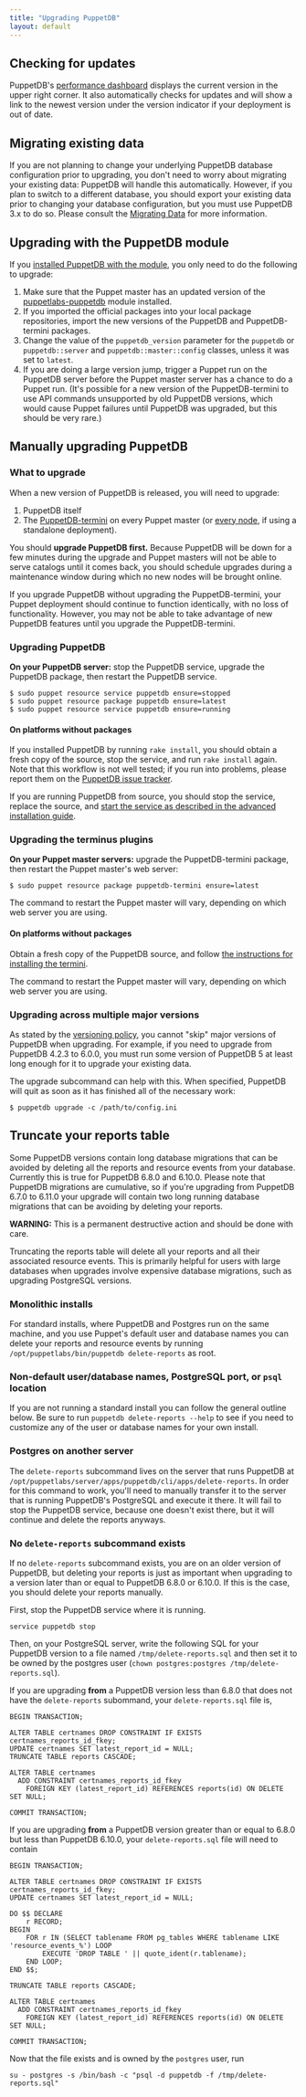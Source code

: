 ```yaml
---
title: "Upgrading PuppetDB"
layout: default
---
```



[dashboard]: ./maintain_and_tune.html#monitor-the-performance-dashboard
[connect_master]: ./connect_puppet_master.html
[connect_apply]: ./connect_puppet_apply.html
[tracker]: https://tickets.puppetlabs.com/browse/PDB
[start_source]: ./install_from_source.html#step-4-start-the-puppetdb-service
[plugin_source]: ./connect_puppet_master.html#on-platforms-without-packages
[module]: ./install_via_module.html
[puppetdb3]: /puppetdb/3.2/migrate.html
[versioning]: ./versioning_policy.html#upgrades

Checking for updates
-----

PuppetDB's [performance dashboard][dashboard] displays the current version in
the upper right corner. It also automatically checks for updates and will show a
link to the newest version under the version indicator if your deployment is out
of date.

Migrating existing data
-----

If you are not planning to change your underlying PuppetDB database
configuration prior to upgrading, you don't need to worry about migrating your
existing data: PuppetDB will handle this automatically. However, if you plan to
switch to a different database, you should export your existing data prior to
changing your database configuration, but you must use PuppetDB 3.x to do so.
Please consult the [Migrating Data][puppetdb3] for more information.

Upgrading with the PuppetDB module
-----

If you [installed PuppetDB with the module][module], you only need to do the
following to upgrade:

1. Make sure that the Puppet master has an updated version of the
   [puppetlabs-puppetdb](https://forge.puppetlabs.com/puppetlabs/puppetdb)
   module installed.
2. If you imported the official packages into your local package repositories,
   import the new versions of the PuppetDB and PuppetDB-termini packages.
3. Change the value of the `puppetdb_version` parameter for the `puppetdb` or
   `puppetdb::server` and `puppetdb::master::config` classes, unless it was set
   to `latest`.
4. If you are doing a large version jump, trigger a Puppet run on the PuppetDB
   server before the Puppet master server has a chance to do a Puppet run. (It's
   possible for a new version of the PuppetDB-termini to use API commands
   unsupported by old PuppetDB versions, which would cause Puppet failures until
   PuppetDB was upgraded, but this should be very rare.)

Manually upgrading PuppetDB
-----

### What to upgrade

When a new version of PuppetDB is released, you will need to upgrade:

1. PuppetDB itself
2. The [PuppetDB-termini][connect_master] on every Puppet master (or
   [every node][connect_apply], if using a standalone deployment).

You should **upgrade PuppetDB first.** Because PuppetDB will be down for a few
minutes during the upgrade and Puppet masters will not be able to serve catalogs
until it comes back, you should schedule upgrades during a maintenance window
during which no new nodes will be brought online.

If you upgrade PuppetDB without upgrading the PuppetDB-termini, your Puppet
deployment should continue to function identically, with no loss of
functionality. However, you may not be able to take advantage of new PuppetDB
features until you upgrade the PuppetDB-termini.

### Upgrading PuppetDB

**On your PuppetDB server:** stop the PuppetDB service, upgrade the PuppetDB
package, then restart the PuppetDB service.

    $ sudo puppet resource service puppetdb ensure=stopped
    $ sudo puppet resource package puppetdb ensure=latest
    $ sudo puppet resource service puppetdb ensure=running

#### On platforms without packages

If you installed PuppetDB by running `rake install`, you should obtain a fresh
copy of the source, stop the service, and run `rake install` again. Note that
this workflow is not well tested; if you run into problems, please report them
on the [PuppetDB issue tracker][tracker].

If you are running PuppetDB from source, you should stop the service, replace
the source, and
[start the service as described in the advanced installation guide][start_source].

### Upgrading the terminus plugins

**On your Puppet master servers:** upgrade the PuppetDB-termini package, then
restart the Puppet master's web server:

    $ sudo puppet resource package puppetdb-termini ensure=latest

The command to restart the Puppet master will vary, depending on which web
server you are using.

#### On platforms without packages

Obtain a fresh copy of the PuppetDB source, and follow
[the instructions for installing the termini][plugin_source].

The command to restart the Puppet master will vary, depending on which web
server you are using.

### Upgrading across multiple major versions

As stated by the [versioning policy][versioning], you cannot "skip"
major versions of PuppetDB when upgrading.  For example, if you need
to upgrade from PuppetDB 4.2.3 to 6.0.0, you must run some version of
PuppetDB 5 at least long enough for it to upgrade your existing data.

The upgrade subcommand can help with this.  When specified, PuppetDB
will quit as soon as it has finished all of the necessary work:

    $ puppetdb upgrade -c /path/to/config.ini

## Truncate your reports table

Some PuppetDB versions contain long database migrations that can be avoided by
deleting all the reports and resource events from your database. Currently this
is true for PuppetDB 6.8.0 and 6.10.0. Please note that PuppetDB migrations are
cumulative, so if you're upgrading from PuppetDB 6.7.0 to 6.11.0 your upgrade
will contain two long running database migrations that can be avoiding by
deleting your reports.

**WARNING:** This is a permanent destructive action and should be done with care.

Truncating the reports table will delete all your reports and all their
associated resource events.  This is primarily helpful for users with large
databases when upgrades involve expensive database migrations, such as
upgrading PostgreSQL versions.

### Monolithic installs

For standard installs, where PuppetDB and Postgres run on the same machine, and
you use Puppet's default user and database names you can delete your reports
and resource events by running `/opt/puppetlabs/bin/puppetdb delete-reports` as
root.

### Non-default user/database names, PostgreSQL port, or `psql` location

If you are not running a standard install you can follow the general outline
below.  Be sure to run `puppetdb delete-reports --help` to see if you need to
customize any of the user or database names for your own install.

### Postgres on another server

The `delete-reports` subcommand lives on the server that runs PuppetDB at
`/opt/puppetlabs/server/apps/puppetdb/cli/apps/delete-reports`. In order for
this command to work, you'll need to manually transfer it to the server that is
running PuppetDB's PostgreSQL and execute it there. It will fail to stop the
PuppetDB service, because one doesn't exist there, but it will continue and
delete the reports anyways.

### No `delete-reports` subcommand exists

If no `delete-reports` subcommand exists, you are on an older version of PuppetDB,
but deleting your reports is just as important when upgrading to a version
later than or equal to PuppetDB 6.8.0 or 6.10.0. If this is the case, you
should delete your reports manually.

First, stop the PuppetDB service where it is running.
```
service puppetdb stop
```

Then, on your PostgreSQL server, write the following SQL for your PuppetDB version to
a file named `/tmp/delete-reports.sql` and then set it to be owned by the postgres user
(`chown postgres:postgres /tmp/delete-reports.sql`).

If you are upgrading **from** a PuppetDB version less than 6.8.0 that does not
have the `delete-reports` subommand, your `delete-reports.sql` file is,
```
BEGIN TRANSACTION;

ALTER TABLE certnames DROP CONSTRAINT IF EXISTS certnames_reports_id_fkey;
UPDATE certnames SET latest_report_id = NULL;
TRUNCATE TABLE reports CASCADE;

ALTER TABLE certnames
  ADD CONSTRAINT certnames_reports_id_fkey
    FOREIGN KEY (latest_report_id) REFERENCES reports(id) ON DELETE SET NULL;

COMMIT TRANSACTION;
```

If you are upgrading **from** a PuppetDB version greater than or equal to 6.8.0
but less than PuppetDB 6.10.0, your `delete-reports.sql` file will need to contain
```
BEGIN TRANSACTION;

ALTER TABLE certnames DROP CONSTRAINT IF EXISTS certnames_reports_id_fkey;
UPDATE certnames SET latest_report_id = NULL;

DO $$ DECLARE
    r RECORD;
BEGIN
    FOR r IN (SELECT tablename FROM pg_tables WHERE tablename LIKE 'resource_events_%') LOOP
        EXECUTE 'DROP TABLE ' || quote_ident(r.tablename);
    END LOOP;
END $$;

TRUNCATE TABLE reports CASCADE;

ALTER TABLE certnames
  ADD CONSTRAINT certnames_reports_id_fkey
    FOREIGN KEY (latest_report_id) REFERENCES reports(id) ON DELETE SET NULL;

COMMIT TRANSACTION;
```

Now that the file exists and is owned by the `postgres` user, run
```
su - postgres -s /bin/bash -c "psql -d puppetdb -f /tmp/delete-reports.sql"
```
